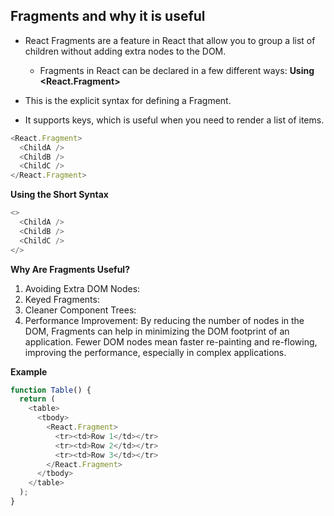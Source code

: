 ## Fragments and why it is useful

- React Fragments are a feature in React that allow you to group a list of children without adding extra nodes to the DOM.


  - Fragments in React can be declared in a few different ways:
**Using <React.Fragment>**

- This is the explicit syntax for defining a Fragment.
- It supports keys, which is useful when you need to render a list of items.
```js
<React.Fragment>
  <ChildA />
  <ChildB />
  <ChildC />
</React.Fragment>

```

**Using the Short Syntax**

```js
<>
  <ChildA />
  <ChildB />
  <ChildC />
</>

```
**Why Are Fragments Useful?**

1. Avoiding Extra DOM Nodes:
2.  Keyed Fragments:
3. Cleaner Component Trees:
4. Performance Improvement:  By reducing the number of nodes in the DOM, Fragments can help in minimizing the DOM footprint of an application. Fewer DOM nodes mean faster re-painting and re-flowing, improving the performance, especially in complex applications.



**Example**

```js
function Table() {
  return (
    <table>
      <tbody>
        <React.Fragment>
          <tr><td>Row 1</td></tr>
          <tr><td>Row 2</td></tr>
          <tr><td>Row 3</td></tr>
        </React.Fragment>
      </tbody>
    </table>
  );
}

```

